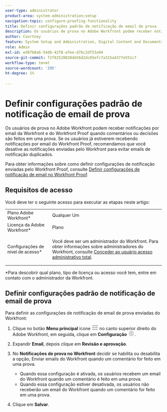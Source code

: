 ```yaml
---
user-type: administrator
product-area: system-administration;setup
navigation-topic: configure-proofing-functionality
title: Definir configurações padrão de notificação de email de prova
description: Os usuários de prova no Adobe Workfront podem receber notificações por email da Workfront e do Workfront Proof quando comentários ou decisões são feitos em uma prova. Se os usuários já estiverem recebendo notificações por email do Workfront Proof, recomendamos que você desative as notificações enviadas pelo Workfront para evitar emails de notificação duplicados.
author: Courtney
feature: System Setup and Administration, Digital Content and Documents
role: Admin
exl-id: ed97b8a6-54db-42f8-afee-d76c2df53a94
source-git-commit: f2f825280204b56d2dc85efc7a315a4377e551c7
workflow-type: tm+mt
source-wordcount: '295'
ht-degree: 1%

---
```


# Definir configurações padrão de notificação de email de prova

Os usuários de prova no Adobe Workfront podem receber notificações por email da Workfront e do Workfront Proof quando comentários ou decisões são feitos em uma prova. Se os usuários já estiverem recebendo notificações por email do Workfront Proof, recomendamos que você desative as notificações enviadas pelo Workfront para evitar emails de notificação duplicados.

Para obter informações sobre como definir configurações de notificação enviadas pelo Workfront Proof, consulte [Definir configurações de notificação de email no Workfront Proof](../../../workfront-proof/wp-emailsntfctns/email-alerts/config-email-notification-settings-wp.md).

## Requisitos de acesso

Você deve ter o seguinte acesso para executar as etapas neste artigo:

<table style="table-layout:auto"> 
 <col> 
 <col> 
 <tbody> 
  <tr> 
   <td role="rowheader">Plano Adobe Workfront*</td> 
   <td>Qualquer Um</td> 
  </tr> 
  <tr> 
   <td role="rowheader">Licença da Adobe Workfront*</td> 
   <td>Plano</td> 
  </tr> 
  <tr> 
   <td role="rowheader">Configurações de nível de acesso*</td> 
   <td> <p>Você deve ser um administrador do Workfront. Para obter informações sobre administradores do Workfront, consulte <a href="../../../administration-and-setup/add-users/configure-and-grant-access/grant-a-user-full-administrative-access.md" class="MCXref xref">Conceder ao usuário acesso administrativo total</a>.</p> </td> 
  </tr> 
 </tbody> 
</table>

&#42;Para descobrir qual plano, tipo de licença ou acesso você tem, entre em contato com o administrador da Workfront.

## Definir configurações padrão de notificação de email de prova

Para definir as configurações de notificação de email de prova enviadas do Workfront:

1. Clique no botão **Menu principal** ícone ![](assets/main-menu-icon.png) no canto superior direito do Adobe Workfront, em seguida, clique em **Configuração** ![](assets/gear-icon-settings.png).

1. Expandir **Email**, depois clique em **Revisão e aprovação**.

1. No **Notificações de prova no Workfront** decidir se habilita ou desabilita a opção, Enviar emails do Workfront quando um comentário for feito em uma prova.

   * Quando essa configuração é ativada, os usuários recebem um email do Workfront quando um comentário é feito em uma prova.
   * Quando essa configuração estiver desativada, os usuários não receberão um email do Workfront quando um comentário for feito em uma prova.

1. Clique em **Salvar**.
